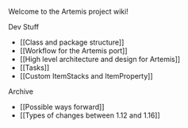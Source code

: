 Welcome to the Artemis project wiki!

Dev Stuff
* [[Class and package structure]]
* [[Workflow for the Artemis port]]
* [[High level architecture and design for Artemis]]
* [[Tasks]]
* [[Custom ItemStacks and ItemProperty]]

Archive
* [[Possible ways forward]]
* [[Types of changes between 1.12 and 1.16]]
